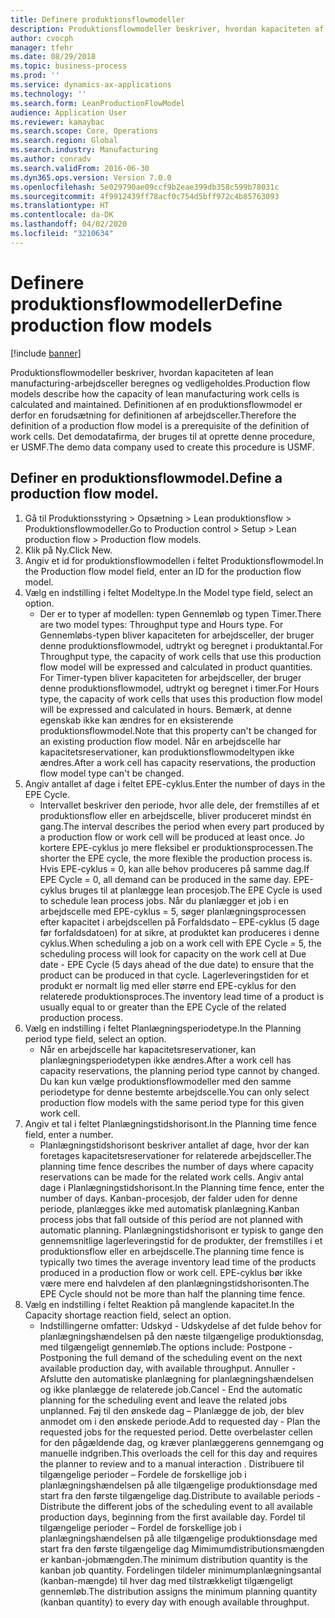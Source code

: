 ```yaml
---
title: Definere produktionsflowmodeller
description: Produktionsflowmodeller beskriver, hvordan kapaciteten af lean manufacturing-arbejdsceller beregnes og vedligeholdes.
author: cvocph
manager: tfehr
ms.date: 08/29/2018
ms.topic: business-process
ms.prod: ''
ms.service: dynamics-ax-applications
ms.technology: ''
ms.search.form: LeanProductionFlowModel
audience: Application User
ms.reviewer: kamaybac
ms.search.scope: Core, Operations
ms.search.region: Global
ms.search.industry: Manufacturing
ms.author: conradv
ms.search.validFrom: 2016-06-30
ms.dyn365.ops.version: Version 7.0.0
ms.openlocfilehash: 5e029790ae09ccf9b2eae399db358c599b78031c
ms.sourcegitcommit: 4f9912439ff78acf0c754d5bff972c4b85763093
ms.translationtype: HT
ms.contentlocale: da-DK
ms.lasthandoff: 04/02/2020
ms.locfileid: "3210634"
---
```

# <a name="define-production-flow-models"></a><span data-ttu-id="364b6-103">Definere produktionsflowmodeller</span><span class="sxs-lookup"><span data-stu-id="364b6-103">Define production flow models</span></span>

[!include [banner](../../includes/banner.md)]

<span data-ttu-id="364b6-104">Produktionsflowmodeller beskriver, hvordan kapaciteten af lean manufacturing-arbejdsceller beregnes og vedligeholdes.</span><span class="sxs-lookup"><span data-stu-id="364b6-104">Production flow models describe how the capacity of lean manufacturing work cells is calculated and maintained.</span></span> <span data-ttu-id="364b6-105">Definitionen af en produktionsflowmodel er derfor en forudsætning for definitionen af arbejdsceller.</span><span class="sxs-lookup"><span data-stu-id="364b6-105">Therefore the definition of a production flow model is a prerequisite of the definition of work cells.</span></span> <span data-ttu-id="364b6-106">Det demodatafirma, der bruges til at oprette denne procedure, er USMF.</span><span class="sxs-lookup"><span data-stu-id="364b6-106">The demo data company used to create this procedure is USMF.</span></span>


## <a name="define-a-production-flow-model"></a><span data-ttu-id="364b6-107">Definer en produktionsflowmodel.</span><span class="sxs-lookup"><span data-stu-id="364b6-107">Define a production flow model.</span></span> 
1. <span data-ttu-id="364b6-108">Gå til Produktionsstyring > Opsætning > Lean produktionsflow > Produktionsflowmodeller.</span><span class="sxs-lookup"><span data-stu-id="364b6-108">Go to Production control > Setup > Lean production flow > Production flow models.</span></span>
2. <span data-ttu-id="364b6-109">Klik på Ny.</span><span class="sxs-lookup"><span data-stu-id="364b6-109">Click New.</span></span>
3. <span data-ttu-id="364b6-110">Angiv et id for produktionsflowmodellen i feltet Produktionsflowmodel.</span><span class="sxs-lookup"><span data-stu-id="364b6-110">In the Production flow model field, enter an ID for the production flow model.</span></span>
4. <span data-ttu-id="364b6-111">Vælg en indstilling i feltet Modeltype.</span><span class="sxs-lookup"><span data-stu-id="364b6-111">In the Model type field, select an option.</span></span>
    * <span data-ttu-id="364b6-112">Der er to typer af modellen: typen Gennemløb og typen Timer.</span><span class="sxs-lookup"><span data-stu-id="364b6-112">There are two model types: Throughput type and Hours type.</span></span> <span data-ttu-id="364b6-113">For Gennemløbs-typen bliver kapaciteten for arbejdsceller, der bruger denne produktionsflowmodel, udtrykt og beregnet i produktantal.</span><span class="sxs-lookup"><span data-stu-id="364b6-113">For Throughput type, the capacity of work cells that use this production flow model will be expressed and calculated in product quantities.</span></span> <span data-ttu-id="364b6-114">For Timer-typen bliver kapaciteten for arbejdsceller, der bruger denne produktionsflowmodel, udtrykt og beregnet i timer.</span><span class="sxs-lookup"><span data-stu-id="364b6-114">For Hours type, the capacity of work cells that uses this production flow model will be expressed and calculated in hours.</span></span> <span data-ttu-id="364b6-115">Bemærk, at denne egenskab ikke kan ændres for en eksisterende produktionsflowmodel.</span><span class="sxs-lookup"><span data-stu-id="364b6-115">Note that this property can't be changed for an existing production flow model.</span></span> <span data-ttu-id="364b6-116">Når en arbejdscelle har kapacitetsreservationer, kan produktionsflowmodeltypen ikke ændres.</span><span class="sxs-lookup"><span data-stu-id="364b6-116">After a work cell has capacity reservations, the production flow model type can't be changed.</span></span>  
5. <span data-ttu-id="364b6-117">Angiv antallet af dage i feltet EPE-cyklus.</span><span class="sxs-lookup"><span data-stu-id="364b6-117">Enter the number of days in the EPE Cycle.</span></span>
    * <span data-ttu-id="364b6-118">Intervallet beskriver den periode, hvor alle dele, der fremstilles af et produktionsflow eller en arbejdscelle, bliver produceret mindst én gang.</span><span class="sxs-lookup"><span data-stu-id="364b6-118">The interval describes the period when every part produced by a production flow or work cell will be produced at least once.</span></span> <span data-ttu-id="364b6-119">Jo kortere EPE-cyklus jo mere fleksibel er produktionsprocessen.</span><span class="sxs-lookup"><span data-stu-id="364b6-119">The shorter the EPE cycle, the more flexible the production process is.</span></span> <span data-ttu-id="364b6-120">Hvis EPE-cyklus = 0, kan alle behov produceres på samme dag.</span><span class="sxs-lookup"><span data-stu-id="364b6-120">If EPE Cycle = 0, all demand can be produced in the same day.</span></span> <span data-ttu-id="364b6-121">EPE-cyklus bruges til at planlægge lean procesjob.</span><span class="sxs-lookup"><span data-stu-id="364b6-121">The EPE Cycle is used to schedule lean process jobs.</span></span> <span data-ttu-id="364b6-122">Når du planlægger et job i en arbejdscelle med EPE-cyklus = 5, søger planlægningsprocessen efter kapacitet i arbejdscellen på Forfaldsdato – EPE-cyklus (5 dage før forfaldsdatoen) for at sikre, at produktet kan produceres i denne cyklus.</span><span class="sxs-lookup"><span data-stu-id="364b6-122">When scheduling a job on a work cell with EPE Cycle = 5, the scheduling process will look for capacity on the work cell at Due date - EPE Cycle (5 days ahead of the due date) to ensure that the product can be produced in that cycle.</span></span> <span data-ttu-id="364b6-123">Lagerleveringstiden for et produkt er normalt lig med eller større end EPE-cyklus for den relaterede produktionsproces.</span><span class="sxs-lookup"><span data-stu-id="364b6-123">The inventory lead time of a product is usually equal to or greater than the EPE Cycle of the related production process.</span></span>  
6. <span data-ttu-id="364b6-124">Vælg en indstilling i feltet Planlægningsperiodetype.</span><span class="sxs-lookup"><span data-stu-id="364b6-124">In the Planning period type field, select an option.</span></span>
    * <span data-ttu-id="364b6-125">Når en arbejdscelle har kapacitetsreservationer, kan planlægningsperiodetypen ikke ændres.</span><span class="sxs-lookup"><span data-stu-id="364b6-125">After a work cell has capacity reservations, the planning period type cannot by changed.</span></span> <span data-ttu-id="364b6-126">Du kan kun vælge produktionsflowmodeller med den samme periodetype for denne bestemte arbejdscelle.</span><span class="sxs-lookup"><span data-stu-id="364b6-126">You can only select production flow models with the same period type for this given work cell.</span></span>  
7. <span data-ttu-id="364b6-127">Angiv et tal i feltet Planlægningstidshorisont.</span><span class="sxs-lookup"><span data-stu-id="364b6-127">In the Planning time fence field, enter a number.</span></span>
    * <span data-ttu-id="364b6-128">Planlægningstidshorisont beskriver antallet af dage, hvor der kan foretages kapacitetsreservationer for relaterede arbejdsceller.</span><span class="sxs-lookup"><span data-stu-id="364b6-128">The planning time fence describes the number of days where capacity reservations can be made for the related work cells.</span></span> <span data-ttu-id="364b6-129">Angiv antal dage i Planlægningstidshorisont.</span><span class="sxs-lookup"><span data-stu-id="364b6-129">In the Planning time fence, enter the number of days.</span></span>   <span data-ttu-id="364b6-130">Kanban-procesjob, der falder uden for denne periode, planlægges ikke med automatisk planlægning.</span><span class="sxs-lookup"><span data-stu-id="364b6-130">Kanban process jobs that fall outside of this period are not planned with automatic planning.</span></span> <span data-ttu-id="364b6-131">Planlægningstidshorisont er typisk to gange den gennemsnitlige lagerleveringstid for de produkter, der fremstilles i et produktionsflow eller en arbejdscelle.</span><span class="sxs-lookup"><span data-stu-id="364b6-131">The planning time fence is typically two times the average inventory lead time of the products produced in a production flow or work cell.</span></span> <span data-ttu-id="364b6-132">EPE-cyklus bør ikke være mere end halvdelen af den planlægningstidshorisonten.</span><span class="sxs-lookup"><span data-stu-id="364b6-132">The EPE Cycle should not be more than half the planning time fence.</span></span>     
8. <span data-ttu-id="364b6-133">Vælg en indstilling i feltet Reaktion på manglende kapacitet.</span><span class="sxs-lookup"><span data-stu-id="364b6-133">In the Capacity shortage reaction field, select an option.</span></span>
    * <span data-ttu-id="364b6-134">Indstillingerne omfatter: Udskyd - Udskydelse af det fulde behov for planlægningshændelsen på den næste tilgængelige produktionsdag, med tilgængeligt gennemløb.</span><span class="sxs-lookup"><span data-stu-id="364b6-134">The options include:   Postpone - Postponing the full demand of the scheduling event on the next available production day, with available throughput.</span></span> <span data-ttu-id="364b6-135">Annuller - Afslutte den automatiske planlægning for planlægningshændelsen og ikke planlægge de relaterede job.</span><span class="sxs-lookup"><span data-stu-id="364b6-135">Cancel - End the automatic planning for the scheduling event and leave the related jobs unplanned.</span></span>   <span data-ttu-id="364b6-136">Føj til den ønskede dag – Planlægge de job, der blev anmodet om i den ønskede periode.</span><span class="sxs-lookup"><span data-stu-id="364b6-136">Add to requested day - Plan the requested jobs for the requested period.</span></span> <span data-ttu-id="364b6-137">Dette overbelaster cellen for den pågældende dag, og kræver planlæggerens gennemgang og manuelle indgriben.</span><span class="sxs-lookup"><span data-stu-id="364b6-137">This overloads the cell for this day and requires the planner to review and to a manual interaction .</span></span>   <span data-ttu-id="364b6-138">Distribuere til tilgængelige perioder – Fordele de forskellige job i planlægningshændelsen på alle tilgængelige produktionsdage med start fra den første tilgængelige dag.</span><span class="sxs-lookup"><span data-stu-id="364b6-138">Distribute to available periods - Distribute the different jobs of the scheduling event to all available production days, beginning from the first available day.</span></span> <span data-ttu-id="364b6-139">Fordel til tilgængelige perioder – Fordel de forskellige job i planlægningshændelsen på alle tilgængelige produktionsdage med start fra den første tilgængelige dag Mimimumdistributionsmængden er kanban-jobmængden.</span><span class="sxs-lookup"><span data-stu-id="364b6-139">The minimum distribution quantity is the kanban job quantity.</span></span> <span data-ttu-id="364b6-140">Fordelingen tildeler minimumplanlægningsantal (kanban-mængde) til hver dag med tilstrækkeligt tilgængeligt gennemløb.</span><span class="sxs-lookup"><span data-stu-id="364b6-140">The distribution assigns the minimum planning quantity (kanban quantity) to every day with enough available throughput.</span></span>  

